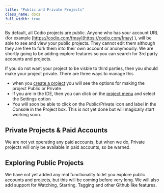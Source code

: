 ```yaml
---
title: "Public and Private Projects"
class_name: docs
full_width: true
---
```


By default, all Codio projects are public. Anyone who has your account URL (for example [https://codio.com/fmay](https://codio.com/fmay) ), will be able to see and view your public projects. They cannot edit them although they are free to fork them into their own account or anonymously. We are shortly going to be adding explore features so you can search for 3rd party accounts and projects.

If you do not want your project to be visble to third parties, then you should make your project private. There are three ways to manage this

- when you [create a project](/docs/console/creating) you will see the options for making the project Public or Private
- if you are in the IDE, then you can click on the [project menu](/docs/ide/project-menu) and select the Settings option
- You will soon be able to click on the Public/Private icon and label in the Console in the Project box. This is not yet done but will magically start working soon.

## Private Projects & Paid Accounts
We are not yet operating any paid accounts, but when we do, Private projects will only be available in paid accounts, so be warned.

## Exploring Public Projects
We have not yet added any real functionality to let you explore public accounts and projects, but this will be coming before very long. We will also add support for Watching, Starring, Tagging and other Github like features.


